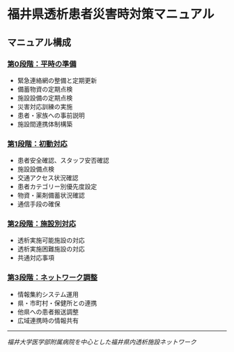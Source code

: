 # 福井県透析患者災害時対策マニュアル

## マニュアル構成

### [第0段階：平時の準備](00-平時の準備.md)
- 緊急連絡網の整備と定期更新
- 備蓄物資の定期点検
- 施設設備の定期点検
- 災害対応訓練の実施
- 患者・家族への事前説明
- 施設間連携体制構築

### [第1段階：初動対応](01-初動対応.md)
- 患者安全確認、スタッフ安否確認
- 施設設備点検
- 交通アクセス状況確認
- 患者カテゴリー別優先度設定
- 物資・薬剤備蓄状況確認
- 通信手段の確保

### [第2段階：施設別対応](02-施設別対応.md)
- 透析実施可能施設の対応
- 透析実施困難施設の対応
- 共通対応事項

### [第3段階：ネットワーク調整](03-ネットワーク調整.md)
- 情報集約システム運用
- 県・市町村・保健所との連携
- 他県への患者搬送調整
- 広域連携時の情報共有

---
*福井大学医学部附属病院を中心とした福井県内透析施設ネットワーク*
